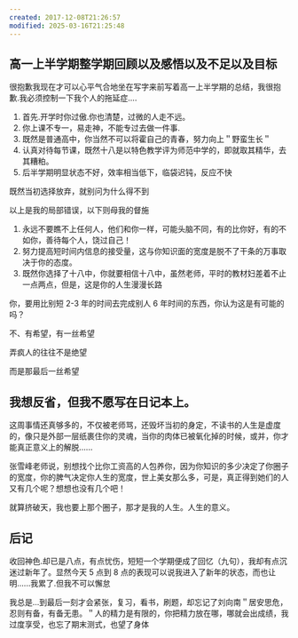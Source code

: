 ```yaml
---
created: 2017-12-08T21:26:57
modified: 2025-03-16T21:25:48
---
```


## 高一上半学期整学期回顾以及感悟以及不足以及目标

很抱歉我现在才可以心平气合地坐在写字来前写着高一上半学期的总结，我很抱歉.我必须控制一下我个人的拖延症....

1. 首先.开学时你过傲.你也清楚，过微的人走不远。
2. 你上课不专一，易走神，不能专过去做一件事.
3. 既然是普通高中，你当然不可以将霍自己的青春，努力向上＂野蛮生长＂
4. 认真对待每节课，既然十八是以特色教学评为师范中学的，即就取其精华，去其糟粕。
5. 后半学期明显状态不好，效率相当低下，临袋迟钝，反应不快

既然当初选择放弃，就别问为什么得不到

以上是我的局部错误，以下则母我的督施

1. 永远不要瞧不上任何人，他们和你一样，可能头脑不同，有的比你好，有的不如你，善待每个人，饶过自己！
2. 努力提高短时间内信息的接受量，这与你知识面的宽度是脱不了干条的万事取决于你的态度。
3. 既然你选择了十八中，你就要相信十八中，虽然老师，平时的教材妇差着不止一点两点，但是，这是你的人生漫漫长路

你，要用比别短 2-3 年的时间去完成别人 6 年时间的东西，你认为这是有可能的吗？

不、有希望，有一丝希望

弄疯人的往往不是绝望

而是那最后一丝希望

## 我想反省，但我不愿写在日记本上。

这周事情还真够多的，不仅被老师骂，还毁坏当初的身定，不读书的人生是虚度的，像只是外部一层纸裹住你的灵魂，当你的肉体已被氧化掉的时候，或并，你才能真正意义上的解脱......

张雪峰老师说，别想找个比你工资高的人包养你，因为你知识的多少决定了你圈子的宽度，你的脾气决定你人生的宽度，世上美女那么多，可是，真正得到她们的人又有几个呢？想想也没有几个吧！

就算挤破天，我也要上那个圈子，那才是我的人生。人生的意义。

## 后记

收回神色.却已是八点，有点忧伤，短短一个学期便成了回忆（九句），我却有点沉迷过新年了。显然今天 5 点到 8 点的表现可以说我进入了新年的状态，而也让明......我累了.但我不可以懈怠

我总是...到最后一刻才会紧张，复习，看书，刷题，却忘记了刘向南＂居安思危，忍则有备，有备无患。＂人的精力是有限的，你把精力放在哪，哪就会出成绩，我过度享受，也忘了期末测式，也望了身体
